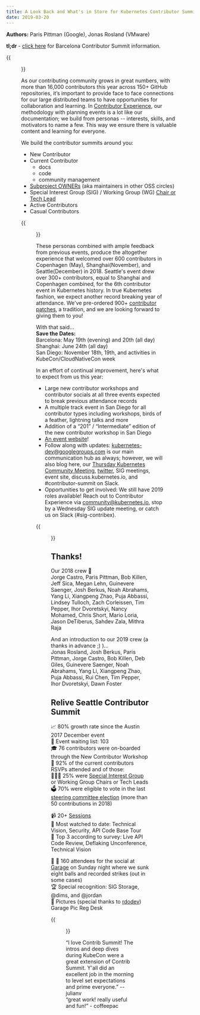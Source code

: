 ```yaml
---
title: A Look Back and What's in Store for Kubernetes Contributor Summits
date: 2019-03-20
---
```


**Authors:**
Paris Pittman (Google), Jonas Rosland (VMware)

**tl;dr** - [click here] for Barcelona Contributor Summit information.

{{<figure width="600" src="/images/blog/2019-03-14-A-Look-Back-And-Whats-In-Store-For-Kubernetes-Contributor-Summits/celebrationsig.jpg" caption="Seattle Contributor Summit">}}

As our contributing community grows in great numbers, with more than 16,000 contributors this year across 150+ GitHub repositories, it’s important to provide face to face connections for our large distributed teams to have opportunities for collaboration and learning. In [Contributor Experience], our methodology with planning events is a lot like our documentation; we build from personas -- interests, skills, and motivators to name a few. This way we ensure there is valuable content and learning for everyone.

We build the contributor summits around you:
* New Contributor
* Current Contributor
  * docs
  * code
  * community management
* [Subproject OWNERs] (aka maintainers in other OSS circles)
* Special Interest Group (SIG) / Working Group (WG) [Chair or Tech Lead]
* Active Contributors
* Casual Contributors

{{<figure width="600" src="/images/blog/2019-03-14-A-Look-Back-And-Whats-In-Store-For-Kubernetes-Contributor-Summits/newcontrib.jpg" caption="New Contributor Workshop">}}

These personas combined with ample feedback from previous events, produce the   altogether experience that welcomed over 600 contributors in Copenhagen (May), Shanghai(November), and Seattle(December) in 2018. Seattle's event drew over 300+ contributors, equal to Shanghai and Copenhagen combined, for the 6th contributor event in Kubernetes history. In true Kubernetes fashion, we expect another record breaking year of attendance. We've pre-ordered 900+ [contributor patches], a tradition, and we are   looking forward to giving them to you!

With that said...  
**Save the Dates:**  
Barcelona: May 19th (evening) and 20th (all day)  
Shanghai: June 24th (all day)  
San Diego: November 18th, 19th, and activities in KubeCon/CloudNativeCon week

In an effort of continual improvement, here's what to expect from us this year:  
* Large new contributor workshops and contributor socials at all three events expected to break previous attendance records
* A multiple track event in San Diego for all contributor types including workshops, birds of a feather, lightning talks and more
* Addition of a “201” / “Intermediate” edition of the new contributor workshop in San Diego
* [An event website]!
* Follow along with updates: kubernetes-dev@googlegroups.com is our main communication hub as always; however, we will also blog here, our [Thursday Kubernetes Community Meeting], [twitter], SIG meetings, event site, discuss.kubernetes.io, and #contributor-summit on Slack.
* Opportunities to get involved: We still have 2019 roles available!
Reach out to Contributor Experience via community@kubernetes.io, stop by a Wednesday SIG update meeting, or catch us on Slack (#sig-contribex).  

{{<figure width="600" src="/images/blog/2019-03-14-A-Look-Back-And-Whats-In-Store-For-Kubernetes-Contributor-Summits/unconference.jpg" caption="Unconference voting">}}

## Thanks!
Our 2018 crew 🥁  
Jorge Castro, Paris Pittman, Bob Killen, Jeff Sica, Megan Lehn, Guinevere Saenger, Josh Berkus, Noah Abrahams, Yang Li, Xiangpeng Zhao, Puja Abbassi, Lindsey Tulloch, Zach Corleissen, Tim Pepper, Ihor Dvoretskyi, Nancy Mohamed, Chris Short, Mario Loria, Jason DeTiberus, Sahdev Zala, Mithra Raja

And an introduction to our 2019 crew (a thanks in advance ;) )...  
Jonas Rosland, Josh Berkus, Paris Pittman, Jorge Castro, Bob Killen, Deb Giles, Guinevere Saenger, Noah Abrahams, Yang Li, Xiangpeng Zhao, Puja Abbassi, Rui Chen, Tim Pepper, Ihor Dvoretskyi, Dawn Foster  


## Relive Seattle Contributor Summit  
📈 80% growth rate since the Austin 2017 December event  
📜 Event waiting list: 103  
🎓 76 contributors were on-boarded through the New Contributor Workshop  
🎉 92% of the current contributors RSVPs attended and of those:  
👩🏻‍🚒 25% were [Special Interest Group] or Working Group Chairs or Tech Leads  
🗳 70% were eligible to vote in the last [steering committee election] (more than 50 contributions in 2018)   

📹 20+ [Sessions]  
👀 Most watched to date: Technical Vision, Security, API Code Base Tour  
🌟 Top 3 according to survey: Live API Code Review, Deflaking Unconference, Technical Vision  

🎱 🎳 160 attendees for the social at [Garage] on Sunday night where we sunk eight balls and recorded strikes (out in some cases)  
🏆 Special recognition: SIG Storage, @dims, and @jordan  
📸 Pictures (special thanks to [rdodev])
Garage Pic
Reg Desk

{{<figure width="600" src="/images/blog/2019-03-14-A-Look-Back-And-Whats-In-Store-For-Kubernetes-Contributor-Summits/grouppicseatle.JPG" caption="Some of the group in Seattle">}}


“I love Contrib Summit! The intros and deep dives during KubeCon were a great extension of Contrib Summit. Y'all did an excellent job in the morning to level set expectations and prime everyone.” -- julianv    
“great work! really useful and fun!” - coffeepac


[click here]: https://events.linuxfoundation.org/events/contributor-summit-europe-2019/
[Contributor Experience]: https://github.com/kubernetes/community/tree/master/sig-contributor-experience
[Subproject OWNERs]: https://github.com/kubernetes/community/blob/master/community-membership.md
[Chair or Tech Lead]: https://github.com/kubernetes/community/blob/master/committee-steering/governance/sig-governance.md
[contributor patches]: https://store.cncf.io/collections/kubernetes/products/copy-of-kubernetes-decal
[An event website]: https://events.linuxfoundation.org/events/contributor-summit-europe-2019/
[Thursday Kubernetes Community Meeting]: https://github.com/kubernetes/community/blob/master/events/community-meeting.md
[twitter]: https://twitter.com/kubernetesio
[Special Interest Group]: https://github.com/kubernetes/community/blob/master/sig-list.md
[steering committee election]: https://github.com/kubernetes/steering/blob/master/elections.md
[Sessions]: https://www.youtube.com/playlist?list=PL69nYSiGNLP0kaZWKZc9KizriafE4pzh0
[Garage]: https://www.garagebilliards.com/
[rdodev]: https://github.com/rdodev
